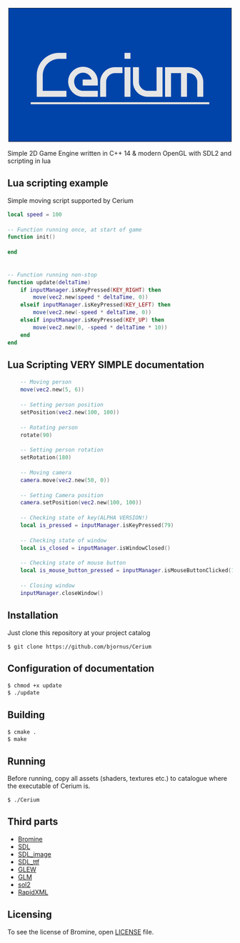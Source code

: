 
<p align="center">
    <img src="/logo.png">
</p>

Simple 2D Game Engine written in C++ 14 & modern OpenGL with SDL2 and scripting in lua

## Lua scripting example
Simple moving script supported by Cerium

```lua
local speed = 100

-- Function running once, at start of game
function init()

end


-- Function running non-stop
function update(deltaTime)
    if inputManager.isKeyPressed(KEY_RIGHT) then
        move(vec2.new(speed * deltaTime, 0))
    elseif inputManager.isKeyPressed(KEY_LEFT) then
        move(vec2.new(-speed * deltaTime, 0))
    elseif inputManager.isKeyPressed(KEY_UP) then
        move(vec2.new(0, -speed * deltaTime * 10))
    end
end
```

## Lua Scripting VERY SIMPLE documentation
```lua
    -- Moving person
    move(vec2.new(5, 6))
    
    -- Setting person position
    setPosition(vec2.new(100, 100))
    
    -- Rotating person
    rotate(90)
    
    -- Setting person rotation
    setRotation(180)
    
    -- Moving camera
    camera.move(vec2.new(50, 0))
    
    -- Setting Camera position
    camera.setPosition(vec2.new(100, 100))
    
    -- Checking state of key(ALPHA VERSION!)
    local is_pressed = inputManager.isKeyPressed(79)
    
    -- Checking state of window
    local is_closed = inputManager.isWindowClosed()
    
    -- Checking state of mouse button
    local is_mouse_button_pressed = inputManager.isMouseButtonClicked(1)
    
    -- Closing window
    inputManager.closeWindow()
```

## Installation
Just clone this repository at your project catalog

    $ git clone https://github.com/bjornus/Cerium

## Configuration of documentation

    $ chmod +x update
    $ ./update

## Building

    $ cmake .
    $ make

## Running
Before running, copy all assets (shaders, textures etc.) to catalogue where the executable of Cerium is.

    $ ./Cerium


## Third parts
* <a href="https://github.com/bjornus/Bromine">Bromine</a>
* <a href="https://www.libsdl.org">SDL</a>
* <a href="https://www.libsdl.org/projects/SDL_image/">SDL_image</a>
* <a href="https://www.libsdl.org/projects/SDL_ttf/">SDL_ttf</a>
* <a href="http://glew.sourceforge.net">GLEW</a>
* <a href="http://glm.g-truc.net/0.9.8/index.html">GLM</a>
* <a href="https://github.com/ThePhD/sol2">sol2</a>
* <a href="http://rapidxml.sourceforge.net">RapidXML</a>

## Licensing
To see the license of Bromine, open <a href="https://github.com/bjornus/Cerium/blob/master/LICENSE" target="_blank">LICENSE</a> file.
